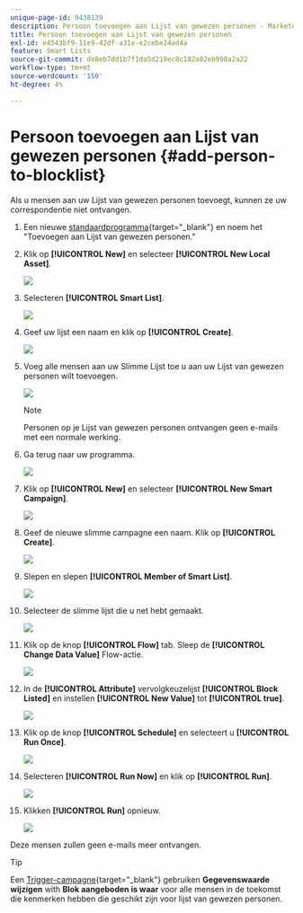 ```yaml
---
unique-page-id: 9438139
description: Persoon toevoegen aan Lijst van gewezen personen - Marketo Docs - Productdocumentatie
title: Persoon toevoegen aan Lijst van gewezen personen
exl-id: e4543bf9-11e9-42df-a31e-e2cebe24ad4a
feature: Smart Lists
source-git-commit: de8eb7dd1b7f1da5d219ec8c182a02eb998a2a22
workflow-type: tm+mt
source-wordcount: '150'
ht-degree: 4%

---
```


# Persoon toevoegen aan Lijst van gewezen personen {#add-person-to-blocklist}

Als u mensen aan uw Lijst van gewezen personen toevoegt, kunnen ze uw correspondentie niet ontvangen.

1. Een nieuwe [standaardprogramma](/help/marketo/product-docs/core-marketo-concepts/programs/creating-programs/create-a-program.md){target="_blank"} en noem het &quot;Toevoegen aan Lijst van gewezen personen.&quot;

1. Klik op **[!UICONTROL New]** en selecteer **[!UICONTROL New Local Asset]**.

   ![](assets/add-person-to-blocklist-1.png)

1. Selecteren **[!UICONTROL Smart List]**.

   ![](assets/add-person-to-blocklist-2.png)

1. Geef uw lijst een naam en klik op **[!UICONTROL Create]**.

   ![](assets/add-person-to-blocklist-3.png)

1. Voeg alle mensen aan uw Slimme Lijst toe u aan uw Lijst van gewezen personen wilt toevoegen.

   ![](assets/add-person-to-blocklist-4.png)

   >[!NOTE]
   >
   >Personen op je Lijst van gewezen personen ontvangen geen e-mails met een normale werking.

1. Ga terug naar uw programma.

   ![](assets/add-person-to-blocklist-5.png)

1. Klik op **[!UICONTROL New]** en selecteer **[!UICONTROL New Smart Campaign]**.

   ![](assets/add-person-to-blocklist-6.png)

1. Geef de nieuwe slimme campagne een naam. Klik op **[!UICONTROL Create]**.

   ![](assets/add-person-to-blocklist-7.png)

1. Slepen en slepen **[!UICONTROL Member of Smart List]**.

   ![](assets/add-person-to-blocklist-8.png)

1. Selecteer de slimme lijst die u net hebt gemaakt.

   ![](assets/add-person-to-blocklist-9.png)

1. Klik op de knop **[!UICONTROL Flow]** tab. Sleep de **[!UICONTROL Change Data Value]** Flow-actie.

   ![](assets/add-person-to-blocklist-10.png)

1. In de **[!UICONTROL Attribute]** vervolgkeuzelijst **[!UICONTROL Block Listed]** en instellen **[!UICONTROL New Value]** tot **[!UICONTROL true]**.

   ![](assets/add-person-to-blocklist-11.png)

1. Klik op de knop **[!UICONTROL Schedule]** en selecteert u **[!UICONTROL Run Once]**.

   ![](assets/add-person-to-blocklist-12.png)

1. Selecteren **[!UICONTROL Run Now]** en klik op **[!UICONTROL Run]**.

   ![](assets/add-person-to-blocklist-13.png)

1. Klikken **[!UICONTROL Run]** opnieuw.

   ![](assets/add-person-to-blocklist-14.png)

Deze mensen zullen geen e-mails meer ontvangen.

>[!TIP]
>
>Een [Trigger-campagne](/help/marketo/product-docs/core-marketo-concepts/smart-campaigns/creating-a-smart-campaign/create-a-new-smart-campaign.md){target="_blank"} gebruiken **Gegevenswaarde wijzigen** with **Blok aangeboden is waar** voor alle mensen in de toekomst die kenmerken hebben die geschikt zijn voor lijst van gewezen personen.

